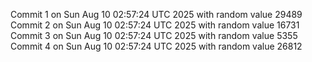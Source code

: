 Commit 1 on Sun Aug 10 02:57:24 UTC 2025 with random value 29489
Commit 2 on Sun Aug 10 02:57:24 UTC 2025 with random value 16731
Commit 3 on Sun Aug 10 02:57:24 UTC 2025 with random value 5355
Commit 4 on Sun Aug 10 02:57:24 UTC 2025 with random value 26812

